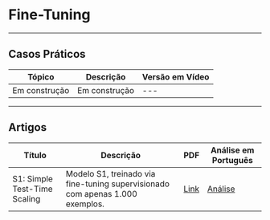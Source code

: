 # Fine-Tuning

---
## Casos Práticos

| **Tópico**       | **Descrição**      | **Versão em Vídeo** |
|------------------|-------------------|---------------------|
| Em construção   | Em construção      | ---                 |

---
## Artigos

| **Título**       | **Descrição**      | **PDF** | **Análise em Português** |
|------------------|-------------------|---------|------------|
| S1: Simple Test-Time Scaling | Modelo S1, treinado via fine-tuning supervisionado com apenas 1.000 exemplos. | [Link](https://arxiv.org/html/2501.19393v3) | [Análise](./analises/s1.md) |
